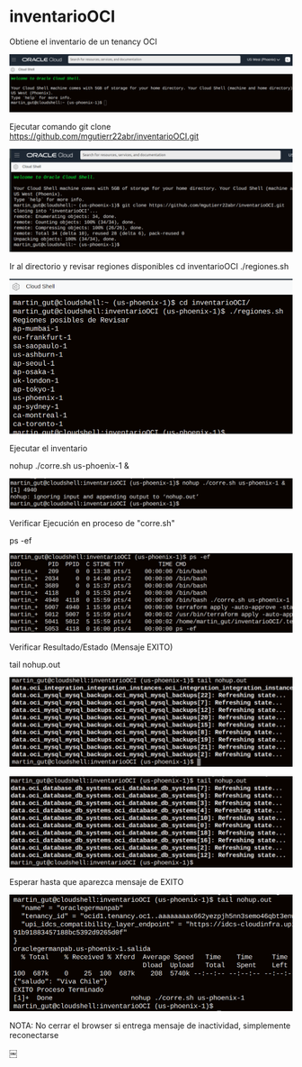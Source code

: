 # inventarioOCI
Obtiene el inventario de un tenancy OCI

![image0001](image0001.png)

Ejecutar comando
git clone https://github.com/mgutierr22abr/inventarioOCI.git

![image0002](image0002.png)

Ir al directorio y revisar regiones disponibles
cd inventarioOCI
./regiones.sh

![image0003](image0003.png)

Ejecutar el inventario

nohup ./corre.sh us-phoenix-1 &

![image0004](image0004.png)

Verificar Ejecución en proceso de "corre.sh"

ps -ef 

![image0005](image0005.png)

Verificar Resultado/Estado (Mensaje EXITO)

tail nohup.out

![image0006](image0006.png)

![image0007](image0007.png)

Esperar hasta que aparezca mensaje de EXITO

![image0008](image0008.png)

NOTA: No cerrar el browser
si entrega mensaje de inactividad, simplemente reconectarse





￼



